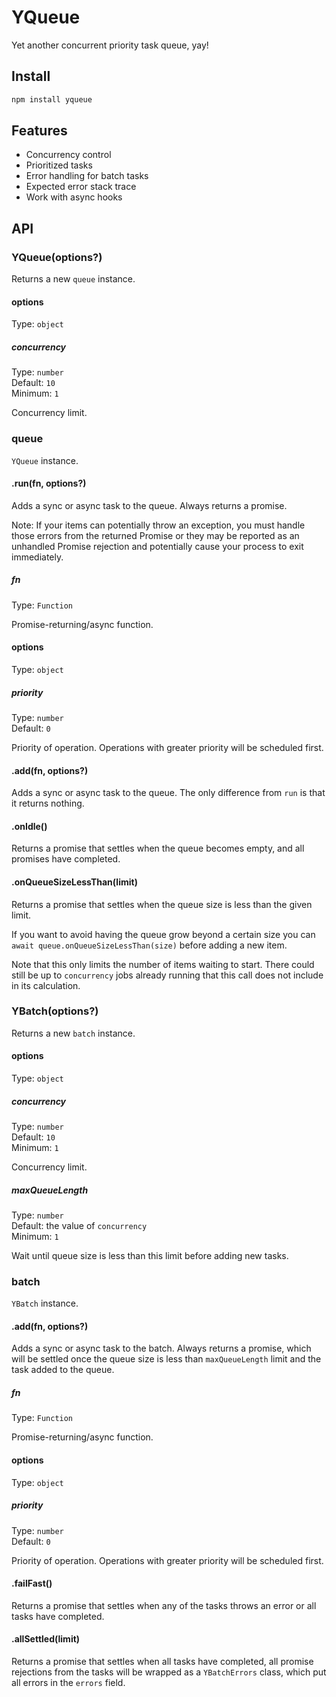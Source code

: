 # YQueue

Yet another concurrent priority task queue, yay!

## Install

```bash
npm install yqueue
```

## Features

- Concurrency control
- Prioritized tasks
- Error handling for batch tasks
- Expected error stack trace
- Work with async hooks

## API

### YQueue(options?)

Returns a new `queue` instance.

#### options

Type: `object`

##### concurrency

Type: `number`\
Default: `10`\
Minimum: `1`

Concurrency limit.

### queue

`YQueue` instance.

#### .run(fn, options?)

Adds a sync or async task to the queue. Always returns a promise.

Note: If your items can potentially throw an exception, you must handle those errors from the returned Promise or they may be reported as an unhandled Promise rejection and potentially cause your process to exit immediately.

##### fn

Type: `Function`

Promise-returning/async function.

#### options

Type: `object`

##### priority

Type: `number`\
Default: `0`

Priority of operation. Operations with greater priority will be scheduled first.

#### .add(fn, options?)

Adds a sync or async task to the queue. The only difference from `run` is that it returns nothing.

#### .onIdle()

Returns a promise that settles when the queue becomes empty, and all promises have completed.

#### .onQueueSizeLessThan(limit)

Returns a promise that settles when the queue size is less than the given limit.

If you want to avoid having the queue grow beyond a certain size you can `await queue.onQueueSizeLessThan(size)` before adding a new item.

Note that this only limits the number of items waiting to start. There could still be up to `concurrency` jobs already running that this call does not include in its calculation.

### YBatch(options?)

Returns a new `batch` instance.

#### options

Type: `object`

##### concurrency

Type: `number`\
Default: `10`\
Minimum: `1`

Concurrency limit.

##### maxQueueLength

Type: `number`\
Default: the value of `concurrency`\
Minimum: `1`

Wait until queue size is less than this limit before adding new tasks.

### batch

`YBatch` instance.

#### .add(fn, options?)

Adds a sync or async task to the batch. Always returns a promise, which will be settled once the queue size is less than `maxQueueLength` limit and the task added to the queue.

##### fn

Type: `Function`

Promise-returning/async function.

#### options

Type: `object`

##### priority

Type: `number`\
Default: `0`

Priority of operation. Operations with greater priority will be scheduled first.

#### .failFast()

Returns a promise that settles when any of the tasks throws an error or all tasks have completed.

#### .allSettled(limit)

Returns a promise that settles when all tasks have completed, all promise rejections from the tasks will be wrapped as a `YBatchErrors` class, which put all errors in the `errors` field.
